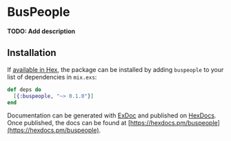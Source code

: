 # BusPeople

**TODO: Add description**

## Installation

If [available in Hex](https://hex.pm/docs/publish), the package can be installed
by adding `buspeople` to your list of dependencies in `mix.exs`:

```elixir
def deps do
  [{:buspeople, "~> 0.1.0"}]
end
```

Documentation can be generated with [ExDoc](https://github.com/elixir-lang/ex_doc)
and published on [HexDocs](https://hexdocs.pm). Once published, the docs can
be found at [https://hexdocs.pm/buspeople](https://hexdocs.pm/buspeople).

